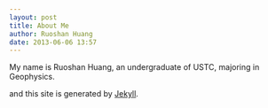 ```yaml
---
layout: post
title: About Me
author: Ruoshan Huang
date: 2013-06-06 13:57
---
```


My name is Ruoshan Huang, an undergraduate of USTC, majoring in Geophysics.

and this site is generated by [Jekyll](http://jekyllrb.com).
